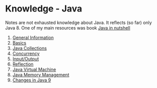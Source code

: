 # Knowledge - Java

Notes are not exhausted knowledge about Java. It reflects (so far) only Java 8. One of my main resources was book [Java in nutshell](http://shop.oreilly.com/product/0636920030775.do) 

1) [General Information](https://github.com/OndrejKucera/knowledge_java/blob/master/General_Information.md)
2) [Basics](https://github.com/OndrejKucera/knowledge_java/blob/master/Basics.md)
3) [Java Collections](https://github.com/OndrejKucera/knowledge_java/blob/master/Java_Collections.md)
4) [Concurrency](https://github.com/OndrejKucera/knowledge_java/blob/master/Concurrency.md)
5) [Input/Output](https://github.com/OndrejKucera/knowledge_java/blob/master/Input_Output.md)
6) [Reflection](https://github.com/OndrejKucera/knowledge_java/blob/master/Reflection.md)
7) [Java Virtual Machine](https://github.com/OndrejKucera/knowledge_java/blob/master/Java_Virtual_Machine.md)
8) [Java Memory Management](https://github.com/OndrejKucera/knowledge_java/blob/master/Java_Memory_Management.md)
9) [Changes in Java 9](https://github.com/OndrejKucera/knowledge_java/blob/master/Changes_in_Java_9.md)
